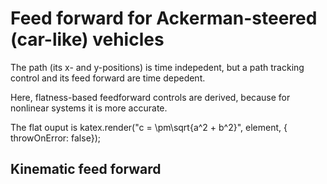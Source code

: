 # Feed forward for Ackerman-steered (car-like) vehicles

The path (its x- and y-positions) is time indepedent, but a path tracking control and its feed forward are time depedent.

Here, flatness-based feedforward controls are derived, because for nonlinear systems it is more accurate.

The flat ouput is katex.render("c = \\pm\\sqrt{a^2 + b^2}", element, {   throwOnError: false});



## Kinematic feed forward


